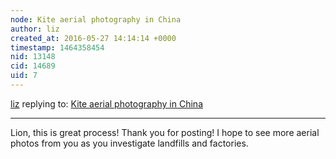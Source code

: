 ```yaml
---
node: Kite aerial photography in China
author: liz
created_at: 2016-05-27 14:14:14 +0000
timestamp: 1464358454
nid: 13148
cid: 14689
uid: 7
---
```




[liz](../profile/liz) replying to: [Kite aerial photography in China](../notes/Shizi/05-27-2016/kite-aerial-photography-in-china)

----
Lion, this is great process! Thank you for posting! I hope to see more aerial photos from you as you investigate landfills and factories. 